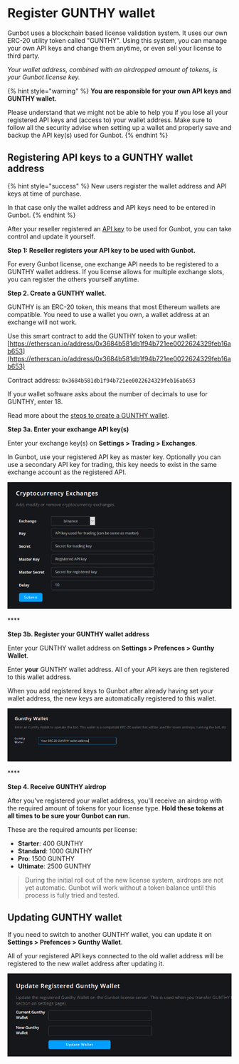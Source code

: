 # Register GUNTHY wallet

Gunbot uses a blockchain based license validation system. It uses our own ERC-20 utility token called "GUNTHY". Using this system, you can manage your own API keys and change them anytime, or even sell your license to third party.

_Your wallet address, combined with an airdropped amount of tokens, is your Gunbot license key._

{% hint style="warning" %}
 **You are responsible for your own API keys and GUNTHY wallet.** 

Please understand that we might not be able to help you if you lose all your registered API keys and \(access to\) your wallet address. Make sure to follow all the security advise when setting up a wallet and properly save and backup the API key\(s\) used for Gunbot.
{% endhint %}



## Registering API keys to a GUNTHY wallet address

{% hint style="success" %}
New users register the wallet address and API keys at time of purchase. 

In that case only the wallet address and API keys need to be entered in Gunbot. 
{% endhint %}

After your reseller registered an [API key](https://github.com/GuntharDeNiro/BTCT/wiki/api) to be used for Gunbot, you can take control and update it yourself. 



**Step 1: Reseller registers your API key to be used with Gunbot.**

For every Gunbot license, one exchange API needs to be registered to a GUNTHY wallet address. If you license allows for multiple exchange slots, you can register the others yourself anytime.



**Step 2. Create a GUNTHY wallet.**

GUNTHY is an ERC-20 token, this means that most Ethereum wallets are compatible. You need to use a wallet you own, a wallet address at an exchange will not work.

Use this smart contract to add the GUNTHY token to your wallet: [https://etherscan.io/address/0x3684b581db1f94b721ee0022624329feb16ab653](https://etherscan.io/address/0x3684b581db1f94b721ee0022624329feb16ab653)

Contract address: `0x3684b581db1f94b721ee0022624329feb16ab653`

If your wallet software asks about the number of decimals to use for GUNTHY, enter 18.

Read more about the [steps to create a GUNTHY wallet](https://github.com/GuntharDeNiro/BTCT/wiki/api-key-management#steps-to-create-a-gunthy-wallet).



**Step 3a. Enter your exchange API key\(s\)**

Enter your exchange key\(s\) on **Settings &gt; Trading &gt; Exchanges**.

In Gunbot, use your registered API key as master key. Optionally you can use a secondary API key for trading, this key needs to exist in the same exchange account as the registered API.

![](../../../.gitbook/assets/image%20%2825%29.png)

\*\*\*\*

**Step 3b. Register your GUNTHY wallet address**

Enter your GUNTHY wallet address on **Settings &gt; Prefences &gt; Gunthy Wallet**.

Enter **your** GUNTHY wallet address. All of your API keys are then registered to this wallet address.

When you add registered keys to Gunbot after already having set your wallet address, the new keys are automatically registered to this wallet.

![](../../../.gitbook/assets/image%20%2814%29.png)

\*\*\*\*

**Step 4. Receive GUNTHY airdrop**

After you've registered your wallet address, you'll receive an airdrop with the required amount of tokens for your license type. **Hold these tokens at all times to be sure your Gunbot can run.**

These are the required amounts per license:

* **Starter**: 400 GUNTHY
* **Standard**: 1000 GUNTHY
* **Pro**: 1500 GUNTHY
* **Ultimate**: 2500 GUNTHY

> During the initial roll out of the new license system, airdrops are not yet automatic. Gunbot will work without a token balance until this process is fully tried and tested.



## Updating GUNTHY wallet

If you need to switch to another GUNTHY wallet, you can update it on **Settings &gt; Prefences &gt; Gunthy Wallet**.

All of your registered API keys connected to the old wallet address will be registered to the new wallet address after updating it.

![](../../../.gitbook/assets/image%20%288%29.png)



